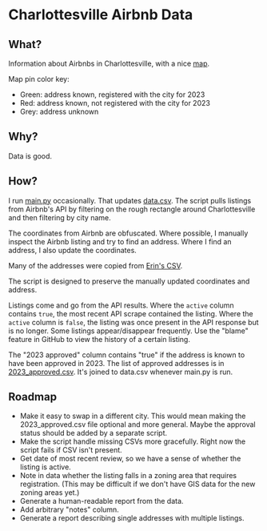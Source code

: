 # Charlottesville Airbnb Data

## What?

Information about Airbnbs in Charlottesville, with a nice [map](https://crenshaw-dev.github.io/cville-airbnbs/).

Map pin color key:
* Green: address known, registered with the city for 2023
* Red: address known, not registered with the city for 2023
* Grey: address unknown

## Why?

Data is good.

## How?

I run [main.py](main.py) occasionally. That updates [data.csv](data.csv). The script pulls listings from Airbnb's API by
filtering on the rough rectangle around Charlottesville and then filtering by city name.

The coordinates from Airbnb are obfuscated. Where possible, I manually inspect the Airbnb listing and try to find an
address. Where I find an address, I also update the coordinates.

Many of the addresses were copied from [Erin's CSV](https://github.com/erinleeryan/cville_airbnb/blob/fe5500c2c9236623e7ba0f8094731cdcd5f51811/data/cville_airbnb_locations.csv).

The script is designed to preserve the manually updated coordinates and address.

Listings come and go from the API results. Where the `active` column contains `true`, the most recent API scrape
contained the listing. Where the `active` column is `false`, the listing was once present in the API response but is no
longer. Some listings appear/disappear frequently. Use the "blame" feature in GitHub to view the history of a certain 
listing.

The "2023 approved" column contains "true" if the address is known to have been approved in 2023. The list of approved
addresses is in [2023_approved.csv](2023_approved.csv). It's joined to data.csv whenever main.py is run.

## Roadmap

* Make it easy to swap in a different city. This would mean making the 2023_approved.csv file optional and more general.
  Maybe the approval status should be added by a separate script.
* Make the script handle missing CSVs more gracefully. Right now the script fails if CSV isn't present.
* Get date of most recent review, so we have a sense of whether the listing is active.
* Note in data whether the listing falls in a zoning area that requires registration. (This may be difficult if we don't have GIS data for the new zoning areas yet.)
* Generate a human-readable report from the data.
* Add arbitrary "notes" column.
* Generate a report describing single addresses with multiple listings.
